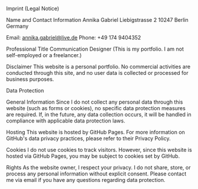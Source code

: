 Imprint (Legal Notice)

Name and Contact Information
Annika Gabriel
Liebigstrasse 2
10247 Berlin
Germany

Email: annika.gabriel@live.de
Phone: +49 174 9404352

Professional Title
Communication Designer (This is my portfolio. I am not self-employed or a freelancer.)

Disclaimer
This website is a personal portfolio. No commercial activities are conducted through this site, and no user data is collected or processed for business purposes.

Data Protection

General Information
Since I do not collect any personal data through this website (such as forms or cookies), no specific data protection measures are required. If, in the future, any data collection occurs, it will be handled in compliance with applicable data protection laws.

Hosting
This website is hosted by GitHub Pages. For more information on GitHub's data privacy practices, please refer to their Privacy Policy.

Cookies
I do not use cookies to track visitors. However, since this website is hosted via GitHub Pages, you may be subject to cookies set by GitHub.

Rights
As the website owner, I respect your privacy. I do not share, store, or process any personal information without explicit consent. Please contact me via email if you have any questions regarding data protection.

